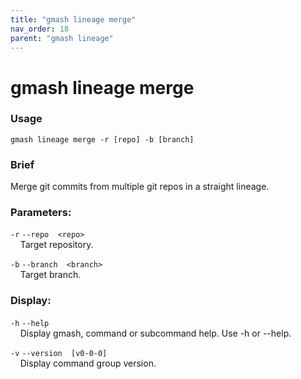 ```yaml
---
title: "gmash lineage merge"
nav_order: 18
parent: "gmash lineage"
---
```


# gmash lineage merge

### Usage
`gmash lineage merge -r [repo] -b [branch]`

### Brief
Merge git commits from multiple git repos in a straight lineage.

### Parameters:
`-r`  `--repo  <repo>` \
&nbsp;&nbsp;&nbsp;&nbsp;Target repository.

`-b`  `--branch  <branch>` \
&nbsp;&nbsp;&nbsp;&nbsp;Target branch.

### Display:
`-h`  `--help` \
&nbsp;&nbsp;&nbsp;&nbsp;Display gmash, command or subcommand help. Use -h or --help.

`-v`  `--version  [v0-0-0]` \
&nbsp;&nbsp;&nbsp;&nbsp;Display command group version.
